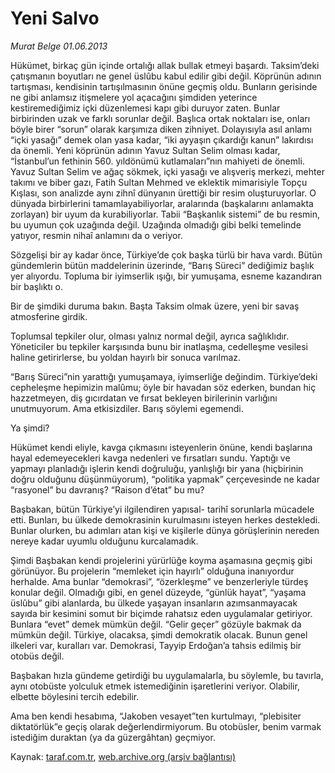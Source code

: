 # Yeni Salvo

*Murat Belge 01.06.2013*

<div class="yazi"><p>Hükümet, birkaç gün içinde ortalığı allak bullak etmeyi başardı. Taksim’deki çatışmanın boyutları ne genel üslûbu kabul edilir gibi değil. Köprünün adının tartışması, kendisinin tartışılmasının önüne geçmiş oldu. Bunların gerisinde ne gibi anlamsız itişmelere yol açacağını şimdiden yeterince kestiremediğimiz içki düzenlemesi kapı gibi duruyor zaten. Bunlar birbirinden uzak ve farklı sorunlar değil. Başlıca ortak noktaları ise, onları böyle birer “sorun” olarak karşımıza diken zihniyet. Dolayısıyla asıl anlamı “içki yasağı” demek olan yasa kadar, “iki ayyaşın çıkardığı kanun” lakırdısı da önemli. Yeni köprünün adının Yavuz Sultan Selim olması kadar, “İstanbul’un fethinin 560. yıldönümü kutlamaları”nın mahiyeti de önemli. Yavuz Sultan Selim ve ağaç sökmek, içki yasağı ve alışveriş merkezi, mehter takımı ve biber gazı, Fatih Sultan Mehmed ve eklektik mimarisiyle Topçu Kışlası, son analizde aynı zihnî dünyanın ürettiği bir resim oluşturuyorlar. O dünyada birbirlerini tamamlayabiliyorlar, aralarında (başkalarını anlamakta zorlayan) bir uyum da kurabiliyorlar. Tabii “Başkanlık sistemi” de bu resmin, bu uyumun çok uzağında değil. Uzağında olmadığı gibi belki temelinde yatıyor, resmin nihaî anlamını da o veriyor.</p>
<p>Sözgelişi bir ay kadar önce, Türkiye’de çok başka türlü bir hava vardı. Bütün gündemlerin bütün maddelerinin üzerinde, “Barış Süreci” dediğimiz başlık yer alıyordu. Topluma bir iyimserlik ışığı, bir yumuşama, esneme kazandıran bir başlıktı o.</p>
<p>Bir de şimdiki duruma bakın. Başta Taksim olmak üzere, yeni bir savaş atmosferine girdik.</p>
<p>Toplumsal tepkiler olur, olması yalnız normal değil, ayrıca sağlıklıdır. Yöneticiler bu tepkiler karşısında bunu bir inatlaşma, cedelleşme vesilesi haline getirirlerse, bu yoldan hayırlı bir sonuca varılmaz.</p>
<p>“Barış Süreci”nin yarattığı yumuşamaya, iyimserliğe değindim. Türkiye’deki cepheleşme hepimizin malûmu; öyle bir havadan söz ederken, bundan hiç hazzetmeyen, diş gıcırdatan ve fırsat bekleyen birilerinin varlığını unutmuyorum. Ama etkisizdiler. Barış söylemi egemendi.</p>
<p>Ya şimdi?</p>
<p>Hükümet kendi eliyle, kavga çıkmasını isteyenlerin önüne, kendi başlarına hayal edemeyecekleri kavga nedenleri ve fırsatları sundu. Yaptığı ve yapmayı planladığı işlerin kendi doğruluğu, yanlışlığı bir yana (hiçbirinin doğru olduğunu düşünmüyorum), “politika yapmak” çerçevesinde ne kadar “rasyonel” bu davranış? “Raison d’état” bu mu?</p>
<p>Başbakan, bütün Türkiye’yi ilgilendiren yapısal- tarihî sorunlarla mücadele etti. Bunları, bu ülkede demokrasinin kurulmasını isteyen herkes destekledi. Bunlar olurken, bu adımları atan kişi ve kişilerle dünya görüşlerinin nereden nereye kadar uyumlu olduğunu kurcalamadık.</p>
<p>Şimdi Başbakan kendi projelerini yürürlüğe koyma aşamasına geçmiş gibi görünüyor. Bu projelerin “memleket için hayırlı” olduğuna inanıyordur herhalde. Ama bunlar “demokrasi”, “özerkleşme” ve benzerleriyle türdeş konular değil. Olmadığı gibi, en genel düzeyde, “günlük hayat”, “yaşama üslûbu” gibi alanlarda, bu ülkede yaşayan insanların azımsanmayacak sayıda bir kesimini somut bir biçimde rahatsız eden uygulamalar getiriyor. Bunlara “evet” demek mümkün değil. “Gelir geçer” gözüyle bakmak da mümkün değil. Türkiye, olacaksa, şimdi demokratik olacak. Bunun genel ilkeleri var, kuralları var. Demokrasi, Tayyip Erdoğan’a tahsis edilmiş bir otobüs değil.</p>
<p>Başbakan hızla gündeme getirdiği bu uygulamalarla, bu söylemle, bu tavırla, aynı otobüste yolculuk etmek istemediğinin işaretlerini veriyor. Olabilir, elbette böylesini tercih edebilir.</p>
<p>Ama ben kendi hesabıma, “Jakoben vesayet”ten kurtulmayı, “plebisiter diktatörlük”e geçiş olarak değerlendirmiyorum. Bu otobüsler, benim varmak istediğim duraktan (ya da güzergâhtan) geçmiyor.</p>
</div>

Kaynak: [taraf.com.tr](http://www.taraf.com.tr:80/murat-belge/makale-yeni-salvo.htm), [web.archive.org (arşiv bağlantısı)](http://web.archive.org/web/20130608002448/http://www.taraf.com.tr:80/murat-belge/makale-yeni-salvo.htm)
